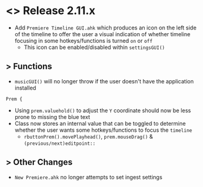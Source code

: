 # <> Release 2.11.x
- Add `Premiere Timeline GUI.ahk` which produces an icon on the left side of the timeline to offer the user a visual indication of whether timeline focusing in some hotkeys/functions is turned `on` or `off`
    - This icon can be enabled/disabled within `settingsGUI()`

## > Functions
- `musicGUI()` will no longer throw if the user doesn't have the application installed

`Prem {`
- Using `prem.valuehold()` to adjust the `Y` coordinate should now be less prone to missing the blue text
- Class now stores an internal value that can be toggled to determine whether the user wants some hotkeys/functions to focus the `timeline`
    - `rbuttonPrem().movePlayhead()`, `prem.mouseDrag()` & `(previous/next)editpoint::`

## > Other Changes
- `New Premiere.ahk` no longer attempts to set ingest settings